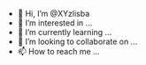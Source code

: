 - 👋 Hi, I’m @XYzlisba
- 👀 I’m interested in ...
- 🌱 I’m currently learning ...
- 💞️ I’m looking to collaborate on ...
- 📫 How to reach me ...

<!---
XYzlisba/XYzlisba is a ✨ special ✨ repository because its `README.md` (this file) appears on your GitHub profile.
You can click the Preview link to take a look at your changes.
--->
